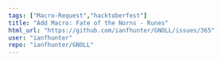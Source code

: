 ```yaml
---
tags: ["Macro-Request","hacktoberfest"]
title: "Add Macro: Fate of the Norns - Runes"
html_url: "https://github.com/ianfhunter/GNOLL/issues/365"
user: "ianfhunter"
repo: "ianfhunter/GNOLL"
---
```


